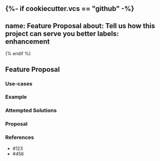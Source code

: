{%- if cookiecutter.vcs == "github" -%}
---
name: Feature Proposal
about: Tell us how this project can serve you better
labels: enhancement
---
{% endif %}

<!---
Please read this!

Before opening a new issue, make sure to search for keywords in the existing
issues and verify the issue you're about to submit isn't a duplicate.
--->

## Feature Proposal
### Use-cases
<!---
In order to properly evaluate a feature request, it is necessary to understand the
use-cases for it. Please describe below the _end goal_ you are trying to achieve 
that has led you to request this feature. Please keep this section focused on the 
problem and not on the suggested solution. We'll get to that in a moment, below!
--->


### Example
<!--- Please provide an example for how this feature would be used --->


### Attempted Solutions
<!---
If you've already tried to solve the problem with existing features and found a limitation 
that prevented you from succeeding, please describe it below in as much detail as possible.
--->


### Proposal
<!---
If you have an idea for a way to address the problem, please describe it below.
If you're not sure of some details, don't worry! When we evaluate the feature request we may
suggest modifications as necessary to work within the design constraints of the project.
--->


### References
<!--
Are there any other GitHub issues, whether open or closed, that are related to the problem
you've described above or to the suggested solution? If so, please create a list below that
mentions each of them. For example:
--->

- #123
- #456